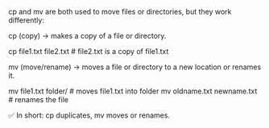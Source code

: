 cp and mv are both used to move files or directories, but they work differently:

cp (copy) → makes a copy of a file or directory.

cp file1.txt file2.txt   # file2.txt is a copy of file1.txt


mv (move/rename) → moves a file or directory to a new location or renames it.

mv file1.txt folder/      # moves file1.txt into folder
mv oldname.txt newname.txt  # renames the file


✅ In short: cp duplicates, mv moves or renames.